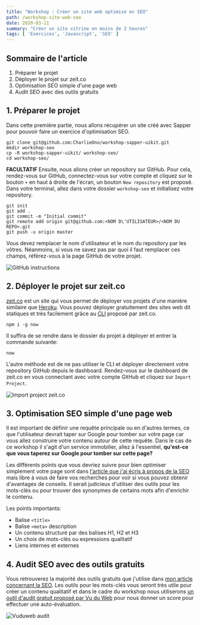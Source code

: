 ```yaml
---
title: "Workshop : Créer un site web optimisé en SEO"
path: /workshop-site-web-seo
date: 2020-03-11
summary: "Créer un site vitrine en moins de 2 heures"
tags: [ 'Exercices', 'Javascript', 'SEO' ]
---
```


## Sommaire de l'article

1. Préparer le projet
2. Déployer le projet sur zeit.co
3. Optimisation SEO simple d'une page web
4. Audit SEO avec des outils gratuits

## 1. Préparer le projet

Dans cette première partie, nous allons récupérer un site créé avec Sapper pour pouvoir faire un exercice d'optimisation SEO.

```shell
git clone git@github.com:CharlieOno/workshop-sapper-uikit.git
mkdir workshop-seo
cp -R workshop-sapper-uikit/ workshop-seo/
cd workshop-seo/
```

__FACULTATIF__ Ensuite, nous allons créer un repository sur GitHub. Pour cela, rendez-vous sur GitHub, connectez-vous sur votre compte et cliquez
sur le bouton `+` en haut à droite de l'écran, un bouton `New repository` est proposé. Dans votre terminal, allez dans votre dossier `workshop-seo` et initialisez votre repository.

```shell
git init
git add .
git commit -m "Initial commit"
git remote add origin git@github.com:<NOM D\'UTILISATEUR>/<NOM DU REPO>.git
git push -u origin master
```

Vous devez remplacer le nom d'utilisateur et le nom du repository par les vôtres. Néanmoins, si vous ne savez pas par quoi il faut
remplacer ces champs, référez-vous à la page GitHub de votre projet.

![GitHub instructions](/assets/images/github-instructions.png)

## 2. Déployer le projet sur zeit.co

[zeit.co](https://zeit.co/) est un site qui vous permet de déployer vos projets d'une manière similaire que [Heroku](https://www.heroku.com/). Vous pouvez déployer gratuitement des sites web dit statiques et très facilement grâce au [CLI](https://zeit.co/download) proposé par zeit.co.

```shell
npm i -g now
```

Il suffira de se rendre dans le dossier du projet à déployer et entrer la commande suivante:

```shell
now
```

L'autre méthode est de ne pas utiliser le CLI et déployer directement votre repository GitHub depuis le dashboard.
Rendez-vous sur le dashboard de zeit.co en vous connectant avec votre compte GitHub et cliquez sur `Import Project`.

![Import project zeit.co](/assets/images/import-project-zeit.png)

## 3. Optimisation SEO simple d'une page web

Il est important de définir une requête principale ou en d'autres termes, ce que l'utilisateur devrait taper sur Google pour tomber
sur votre page car vous allez construire votre contenu autour de cette requête. Dans le cas de ce workshop il s'agit d'un service immobilier, allez à l'essentiel, __qu'est-ce que vous taperez sur Google pour tomber sur cette page?__

Les différents points que vous devriez suivre pour bien optimiser simplement votre page sont dans [l'article que j'ai
écris à propos de la SEO](/seo/basics/webdev/google/2020/01/07/seo-bases-du-referencement.html) mais libre à vous de faire vos recherches pour voir si vous pouvez obtenir d'avantages de conseils. Il serait
judicieux d'utiliser des outils pour les mots-clés ou pour trouver des synonymes de certains mots afin d'enrichir le contenu.

Les points importants:
* Balise `<title>`
* Balise `<meta>` description
* Un contenu structuré par des balises H1, H2 et H3
* Un choix de mots-clés ou expressions qualitatif
* Liens internes et externes

## 4. Audit SEO avec des outils gratuits

Vous retrouverez la majorité des outils gratuits que j'utilise dans [mon article concernant la SEO](/seo/basics/webdev/google/2020/01/07/seo-bases-du-referencement.html). Les outils pour les
mots-clés vous seront très utile pour créer un contenu qualitatif et dans le cadre du workshop nous utiliserons [un outil d'audit
gratuit proposé par Vu du Web](https://www.vu-du-web.com/audit-seo-gratuit/) pour nous donner un score pour effectuer une auto-évaluation.

![Vuduweb audit](/assets/images/vuduweb-audit.png)